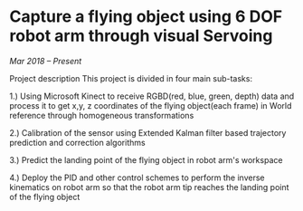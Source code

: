 # Capture a flying object using 6 DOF robot arm through visual Servoing

*Mar 2018 – Present*

Project description
This project is divided in four main sub-tasks:

1.) Using Microsoft Kinect to receive RGBD(red, blue, green, depth) data and process it to get x,y, z coordinates of the flying object(each frame) in World reference through homogeneous transformations

2.) Calibration of the sensor using Extended Kalman filter based trajectory prediction and correction algorithms

3.) Predict the landing point of the flying object in robot arm's workspace

4.) Deploy the PID and other control schemes to perform the inverse kinematics on robot arm so that the robot arm tip reaches the landing point of the flying object
